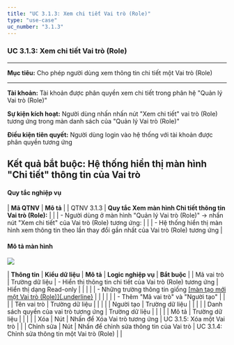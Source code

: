 ```yaml
---
title: "UC 3.1.3: Xem chi tiết Vai trò (Role)"
type: "use-case"
uc_number: "3.1.3"
---
```


### UC 3.1.3: Xem chi tiết Vai trò (Role)

  -----------------------------------------------------------------------------------------------------------------------------------------------
  **Mục tiêu:**               Cho phép người dùng xem thông tin chi tiết một Vai trò (Role)
  --------------------------- -------------------------------------------------------------------------------------------------------------------
  **Tài khoản:**              Tài khoản được phân quyền xem chi tiết trong phân hệ "Quản lý Vai trò (Role)"

  **Sự kiện kích hoạt:**      Người dùng nhấn nhấn nút "Xem chi tiết" vai trò (Role) tương ứng trong màn danh sách của "Quản lý Vai trò (Role)"

  **Điều kiện tiên quyết:**   Người dùng login vào hệ thống với tài khoản được phân quyền tương ứng

  **Kết quả bắt buộc:**       Hệ thống hiển thị màn hình "Chi tiết" thông tin của Vai trò
  -----------------------------------------------------------------------------------------------------------------------------------------------

#### Quy tắc nghiệp vụ

| **Mã QTNV** | **Mô tả** |
| QTNV 3.1.3 | **Quy tắc Xem màn hình Chi tiết thông tin Vai trò (Role):** |
|  | - Người dùng ở màn hình "Quản lý Vai trò (Role)" -\> nhấn nút "Xem chi tiết" của Vai trò (Role) tương ứng: |
|  | - Hệ thống hiển thị màn hình xem thông tin theo lần thay đổi gần nhất của Vai trò (Role) tương ứng |

#### Mô tả màn hình

![](media/image15.png)

| **Thông tin** | **Kiểu dữ liệu** | **Mô tả** | **Logic nghiệp vụ** | **Bắt buộc** |
| Mã vai trò | Trường dữ liệu | \- Hiển thị thông tin chi tiết của Vai trò (Role) tương ứng | Hiển thị dạng Read-only |  |
|  |  | \- Những trường thông tin giống [[màn tạo mới một Vai trò (Role)]{.underline}](#uc-3.1.2-tạo-mới-vai-trò-role) |  |  |
|  |  | - Thêm "Mã vai trò" và "Người tạo" |  |  |
| Tên vai trò | Trường dữ liệu |  |  |  |
| Người tạo | Trường dữ liệu |  |  |  |
| Danh sách quyền của vai trò tương ứng | Trường dữ liệu |  |  |  |
| Mô tả | Trường dữ liệu |  |  |  |
| Xóa | Nút | Nhấn để Xóa Vai trò tương ứng | UC 3.1.5: Xóa một Vai trò |  |
| Chỉnh sửa | Nút | Nhấn để chỉnh sửa thông tin của Vai trò | UC 3.1.4: Chỉnh sửa thông tin một Vai trò (Role) |  |
